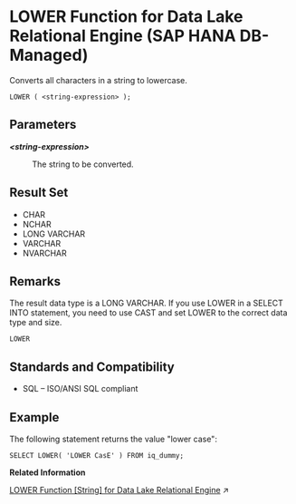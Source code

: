 <!-- loio3ad17721e94b4a24a12a07986c829123 -->

# LOWER Function for Data Lake Relational Engine \(SAP HANA DB-Managed\)

Converts all characters in a string to lowercase.



```
LOWER ( <string-expression> );
```



<a name="loio3ad17721e94b4a24a12a07986c829123__section_z3w_cwg_trb"/>

## Parameters


<dl>
<dt><b>

*<string-expression\>*

</b></dt>
<dd>

The string to be converted.



</dd>
</dl>



<a name="loio3ad17721e94b4a24a12a07986c829123__section_hlk_dwg_trb"/>

## Result Set

-   CHAR
-   NCHAR
-   LONG VARCHAR
-   VARCHAR
-   NVARCHAR



<a name="loio3ad17721e94b4a24a12a07986c829123__section_cxj_jwg_trb"/>

## Remarks

The result data type is a LONG VARCHAR. If you use LOWER in a SELECT INTO statement, you need to use CAST and set LOWER to the correct data type and size.



`LOWER`



<a name="loio3ad17721e94b4a24a12a07986c829123__section_q5b_hwg_trb"/>

## Standards and Compatibility

-   SQL – ISO/ANSI SQL compliant



<a name="loio3ad17721e94b4a24a12a07986c829123__section_cpt_kwg_trb"/>

## Example

The following statement returns the value "lower case":

```
SELECT LOWER( 'LOWER CasE' ) FROM iq_dummy;
```

**Related Information**  


[LOWER Function \[String\] for Data Lake Relational Engine](https://help.sap.com/viewer/19b3964099384f178ad08f2d348232a9/2023_4_QRC/en-US/a561324784f2101582439eaf6377b80b.html "Converts all characters in a string to lowercase.") :arrow_upper_right:

